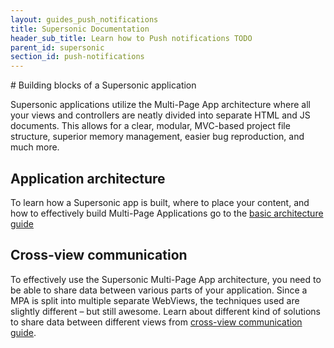 ```yaml
---
layout: guides_push_notifications
title: Supersonic Documentation
header_sub_title: Learn how to Push notifications TODO
parent_id: supersonic
section_id: push-notifications
---
```


<section class="docs-section" id="overview">
# Building blocks of a Supersonic application

Supersonic applications utilize the Multi-Page App architecture where all your views and controllers are neatly divided into separate HTML and JS documents. This allows for a clear, modular, MVC-based project file structure, superior memory management, easier bug reproduction, and much more.

## Application architecture

To learn how a Supersonic app is built, where to place your content, and how to effectively build Multi-Page Applications go to
the [basic architecture guide][architecture]

## Cross-view communication

To effectively use the Supersonic Multi-Page App architecture, you need to be able to share data between various parts of your application. Since a MPA is split into multiple separate WebViews, the techniques used are slightly different – but still awesome.
Learn about different kind of solutions to share data between different views from [cross-view communication guide][communication].

</section>

[architecture]: /supersonic/guides/architecture/app-architecture/

[communication]: /supersonic/guides/architecture/communication
